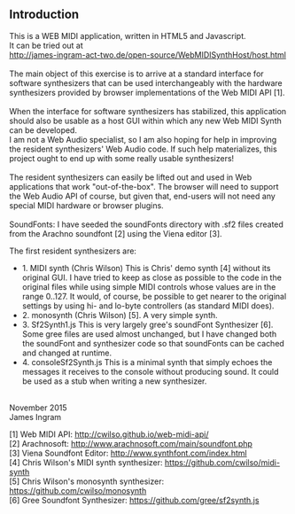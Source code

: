 
Introduction
------------
This is a WEB MIDI application, written in HTML5 and Javascript.<br />
It can be tried out at <br />
http://james-ingram-act-two.de/open-source/WebMIDISynthHost/host.html <br />
<br />
The main object of this exercise is to arrive at a standard interface for software synthesizers that can be used interchangeably with the hardware synthesizers provided by browser implementations of the Web MIDI API [1].<br />
<br />
When the interface for software synthesizers has stabilized, this application should also be usable as a host GUI within which any new Web MIDI Synth can be developed.<br />
I am not a Web Audio specialist, so I am also hoping for help in improving the resident synthesizers' Web Audio code. If such help materializes, this project ought to end up with some really usable synthesizers!<br />
<br />
The resident synthesizers can easily be lifted out and used in Web applications that work "out-of-the-box". The browser will need to support the Web Audio API of course, but given that, end-users will not need any special MIDI hardware or browser plugins.<br />
<br />
SoundFonts:
I have seeded the soundFonts directory with .sf2 files created from the Arachno soundfont [2] using the Viena editor [3].

The first resident synthesizers are:<br />
<ul>
<li>
1. MIDI synth (Chris Wilson)
This is Chris' demo synth [4] without its original GUI. I have tried to keep as close as possible to the code in the original files while using simple MIDI controls whose values are in the range 0..127. It would, of course, be possible to get nearer to the original settings by using hi- and lo-byte controllers (as standard MIDI does).
</li>
<li>
2. monosynth (Chris Wilson) [5]. A very simple synth.
</li>
<li>
3. Sf2Synth1.js
This is very largely gree's soundFont Synthesizer [6]. Some gree files are used almost unchanged, but I have changed both the
soundFont and synthesizer code so that soundFonts can be cached and changed at runtime.
</li>
<li>
4. consoleSf2Synth.js
This is a minimal synth that simply echoes the messages it receives to the console without producing sound.
It could be used as a stub when writing a new synthesizer.
</li>
</ul>
<br />
November 2015<br />
James Ingram

[1] Web MIDI API: http://cwilso.github.io/web-midi-api/ <br />
[2] Arachnosoft: http://www.arachnosoft.com/main/soundfont.php <br />
[3] Viena Soundfont Editor:  http://www.synthfont.com/index.html <br />
[4] Chris Wilson's MIDI synth synthesizer: https://github.com/cwilso/midi-synth <br />
[5] Chris Wilson's monosynth synthesizer: https://github.com/cwilso/monosynth <br />
[6] Gree Soundfont Synthesizer: https://github.com/gree/sf2synth.js <br />


